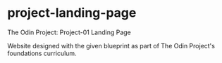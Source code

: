 # project-landing-page
The Odin Project: Project-01 Landing Page 

Website designed with the given blueprint as part of The Odin Project's foundations curriculum. 
